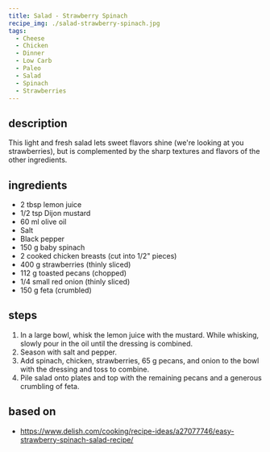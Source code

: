 ```yaml
---
title: Salad - Strawberry Spinach
recipe_img: ./salad-strawberry-spinach.jpg
tags:
  - Cheese
  - Chicken
  - Dinner
  - Low Carb
  - Paleo
  - Salad
  - Spinach
  - Strawberries
---
```


## description

This light and fresh salad lets sweet flavors shine (we're looking at you strawberries), but is complemented by the sharp textures and flavors of the other ingredients.

## ingredients

- 2 tbsp lemon juice
- 1/2 tsp Dijon mustard
- 60 ml olive oil
- Salt
- Black pepper
- 150 g baby spinach
- 2 cooked chicken breasts (cut into 1/2" pieces)
- 400 g strawberries (thinly sliced)
- 112 g toasted pecans (chopped)
- 1/4 small red onion (thinly sliced)
- 150 g feta (crumbled)

## steps

1. In a large bowl, whisk the lemon juice with the mustard. While whisking, slowly pour in the oil until the dressing is combined.
2. Season with salt and pepper.
3. Add spinach, chicken, strawberries, 65 g pecans, and onion to the bowl with the dressing and toss to combine.
4. Pile salad onto plates and top with the remaining pecans and a generous crumbling of feta.

## based on

- https://www.delish.com/cooking/recipe-ideas/a27077746/easy-strawberry-spinach-salad-recipe/
